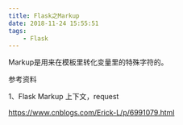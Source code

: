 ```yaml
---
title: Flask之Markup
date: 2018-11-24 15:55:51
tags:
	- Flask
---
```




Markup是用来在模板里转化变量里的特殊字符的。



参考资料

1、Flask Markup 上下文，request

https://www.cnblogs.com/Erick-L/p/6991079.html



